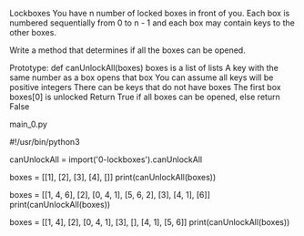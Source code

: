 Lockboxes
You have n number of locked boxes in front of you. Each box is numbered sequentially from 0 to n - 1 and each box may contain keys to the other boxes.

Write a method that determines if all the boxes can be opened.

Prototype: def canUnlockAll(boxes) boxes is a list of lists A key with the same number as a box opens that box You can assume all keys will be positive integers There can be keys that do not have boxes The first box boxes[0] is unlocked Return True if all boxes can be opened, else return False

main_0.py

#!/usr/bin/python3

canUnlockAll = import('0-lockboxes').canUnlockAll

boxes = [[1], [2], [3], [4], []] print(canUnlockAll(boxes))

boxes = [[1, 4, 6], [2], [0, 4, 1], [5, 6, 2], [3], [4, 1], [6]] print(canUnlockAll(boxes))

boxes = [[1, 4], [2], [0, 4, 1], [3], [], [4, 1], [5, 6]] print(canUnlockAll(boxes))
